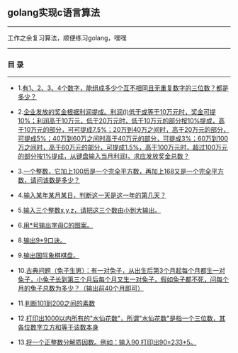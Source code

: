 ## golang实现c语言算法
***
工作之余复习算法，顺便练习golang，嘿嘿
***
### 目 录
***
* 1.[有1、2、3、4个数字，能组成多少个互不相同且无重复数字的三位数？都是多少？](https://github.com/PHPfrank/golang2c/blob/master/demo1.go)

* 2.[企业发放的奖金根据利润提成。利润(I)低于或等于10万元时，奖金可提10%；利润高于10万元，低于20万元时，低于10万元的部分按10%提成，高于10万元的部分，可可提成7.5%；20万到40万之间时，高于20万元的部分，可提成5%；40万到60万之间时高于40万元的部分，可提成3%；60万到100万之间时，高于60万元的部分，可提成1.5%，高于100万元时，超过100万元的部分按1%提成，从键盘输入当月利润I，求应发放奖金总数？](https://github.com/PHPfrank/golang2c/blob/master/demo2.go)

* 3.[一个整数，它加上100后是一个完全平方数，再加上168又是一个完全平方数，请问该数是多少？](https://github.com/PHPfrank/golang2c/blob/master/demo3.go)

* 4.[输入某年某月某日，判断这一天是这一年的第几天？](https://github.com/PHPfrank/golang2c/blob/master/demo4.go)

* 5.[输入三个整数x,y,z，请把这三个数由小到大输出。](https://github.com/PHPfrank/golang2c/blob/master/demo5.go)

* 6.[用*号输出字母C的图案。](https://github.com/PHPfrank/golang2c/blob/master/demo6.go)

* 8.[输出9*9口诀。](https://github.com/PHPfrank/golang2c/blob/master/demo8.go)

* 9.[输出国际象棋棋盘。](https://github.com/PHPfrank/golang2c/blob/master/demo9.go)

* 10.[古典问题（兔子生崽）：有一对兔子，从出生后第3个月起每个月都生一对兔子，小兔子长到第三个月后每个月又生一对兔子，假如兔子都不死，问每个月的兔子总数为多少？（输出前40个月即可）](https://github.com/PHPfrank/golang2c/blob/master/demo10.go)

* 11.[判断101到200之间的素数](https://github.com/PHPfrank/golang2c/blob/master/demo11.go)

* 12.[打印出1000以内所有的"水仙花数"，所谓"水仙花数"是指一个三位数，其各位数字立方和等于该数本身](https://github.com/PHPfrank/golang2c/blob/master/demo12.go)

* 13.[将一个正整数分解质因数。例如：输入90,打印出90=2*3*3*5。](https://github.com/PHPfrank/golang2c/blob/master/demo13.go)